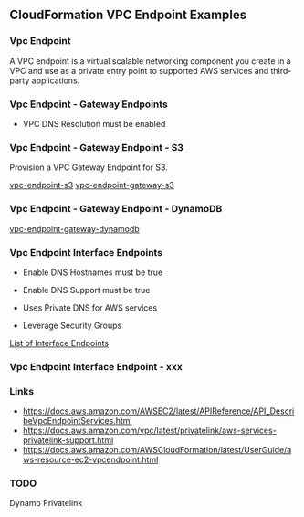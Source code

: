 ## CloudFormation VPC Endpoint Examples

### Vpc Endpoint

A VPC endpoint is a virtual scalable networking component you create in a VPC and use as a private entry point to supported AWS services and third-party applications.

### Vpc Endpoint - Gateway Endpoints

- VPC DNS Resolution must be enabled

### Vpc Endpoint - Gateway Endpoint - S3

Provision a VPC Gateway Endpoint for S3.

[vpc-endpoint-s3](vpc-endpoint-s3.yaml)
[vpc-endpoint-gateway-s3](vpc-endpoint-gateway-s3.yaml)

### Vpc Endpoint - Gateway Endpoint - DynamoDB

[vpc-endpoint-gateway-dynamodb](vpc-endpoint-gateway-dynamodb.yaml)

### Vpc Endpoint Interface Endpoints

- Enable DNS Hostnames must be true

- Enable DNS Support must be true

- Uses Private DNS for AWS services

- Leverage Security Groups

[List of Interface Endpoints](https://docs.aws.amazon.com/vpc/latest/privatelink/aws-services-privatelink-support.html)

### Vpc Endpoint Interface Endpoint - xxx

### Links

- https://docs.aws.amazon.com/AWSEC2/latest/APIReference/API_DescribeVpcEndpointServices.html
- https://docs.aws.amazon.com/vpc/latest/privatelink/aws-services-privatelink-support.html
- https://docs.aws.amazon.com/AWSCloudFormation/latest/UserGuide/aws-resource-ec2-vpcendpoint.html

### TODO
Dynamo
Privatelink